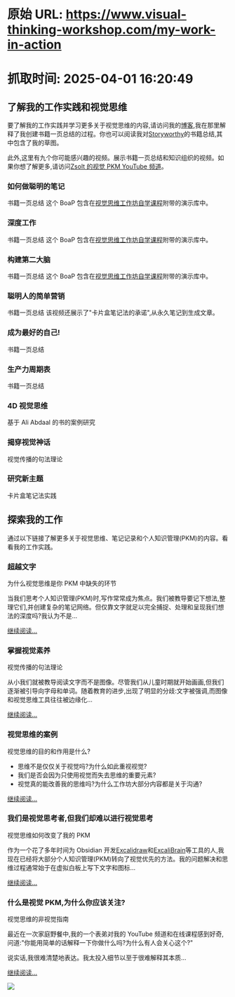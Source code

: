 # 原始 URL: https://www.visual-thinking-workshop.com/my-work-in-action

# 抓取时间: 2025-04-01 16:20:49

## 了解我的工作实践和视觉思维

要了解我的工作实践并学习更多关于视觉思维的内容,请访问我的[博客](https://excalidraw-obsidian.online/blog/archive),我在那里解释了我创建书籍一页总结的过程。你也可以阅读我对[Storyworthy](https://www.zsolt.blog/2021/07/book-summary-storyworthy.html)的书籍总结,其中包含了我的草图。

此外,这里有九个你可能感兴趣的视频。展示书籍一页总结和知识组织的视频。如果你想了解更多,请访问[Zsolt 的视觉 PKM YouTube 频道](https://www.youtube.com/c/VisualPKM)。

### 如何做聪明的笔记

书籍一页总结
这个 BoaP 包含在[视觉思维工作坊自学课程](https://www.visual-thinking-workshop.com/vtw)附带的演示库中。

### 深度工作

书籍一页总结
这个 BoaP 包含在[视觉思维工作坊自学课程](https://www.visual-thinking-workshop.com/vtw)附带的演示库中。

### 构建第二大脑

书籍一页总结
这个 BoaP 包含在[视觉思维工作坊自学课程](https://www.visual-thinking-workshop.com/vtw)附带的演示库中。

### 聪明人的简单营销

书籍一页总结
该视频还展示了"卡片盒笔记法的承诺",从永久笔记到生成文章。

### 成为最好的自己!

书籍一页总结

### 生产力周期表

书籍一页总结

### 4D 视觉思维

基于 Ali Abdaal 的书的案例研究

### 揭穿视觉神话

视觉传播的句法理论

### 研究新主题

卡片盒笔记法实践

## 探索我的工作

通过以下链接了解更多关于视觉思维、笔记记录和个人知识管理(PKM)的内容。看看我的工作实践。

### 超越文字

为什么视觉思维是你 PKM 中缺失的环节

当我们思考个人知识管理(PKM)时,写作常常成为焦点。我们被教导要记下想法,整理它们,并创建复杂的笔记网络。但仅靠文字就足以完全捕捉、处理和呈现我们想法的深度吗?我认为不是...

[继续阅读...](https://www.visual-thinking-workshop.com/beyond-words-why-visual-thinking-is-the-missing-link-in-your-pkm)

### 掌握视觉素养

视觉传播的句法理论

从小我们就被教导阅读文字而不是图像。尽管我们从儿童时期就开始画画,但我们逐渐被引导向字母和单词。随着教育的进步,出现了明显的分歧:文字被强调,而图像和视觉思维工具往往被边缘化...

[继续阅读...](https://www.visual-thinking-workshop.com/mastering-visual-literacy)

### 视觉思维的案例

视觉思维的目的和作用是什么?

- 思维不是仅仅关于视觉吗?为什么如此重视视觉?
- 我们是否会因为只使用视觉而失去思维的重要元素?
- 视觉真的能改善我的思维吗?为什么工作坊大部分内容都是关于沟通?

[继续阅读...](https://www.visual-thinking-workshop.com/the-case-for-visual-thinking)

### 我们是视觉思考者,但我们却难以进行视觉思考

视觉思维如何改变了我的 PKM

作为一个花了多年时间为 Obsidian 开发[Excalidraw](https://github.com/zsviczian/obsidian-excalidraw-plugin)和[ExcaliBrain](https://github.com/zsviczian/excalibrain)等工具的人,我现在已经将大部分个人知识管理(PKM)转向了视觉优先的方法。我的问题解决和思维过程通常始于在虚拟白板上写下文字和图标...

[继续阅读...](https://www.visual-thinking-workshop.com/we-are-visual-thinkers-yet-we-struggle-to-think-visually)

### 什么是视觉 PKM,为什么你应该关注?

视觉思维的非视觉指南

最近在一次家庭野餐中,我的一个表弟对我的 YouTube 频道和在线课程感到好奇,问道:"你能用简单的话解释一下你做什么吗?为什么有人会关心这个?"

说实话,我很难清楚地表达。我太投入细节以至于很难解释其本质...

[继续阅读...](https://www.visual-thinking-workshop.com/what-is-visual-pkm)

![](https://www.visual-thinking-workshop.com/content-assets/public/eyJhbGciOiJIUzI1NiJ9.eyJvYmplY3Rfa2V5IjoieGVzN3VoZnF3N2tucnJlc3c0N2diNm1zMTI1biIsImRvbWFpbiI6Ind3dy52aXN1YWwtdGhpbmtpbmctd29ya3Nob3AuY29tIn0.6GoyZ2L81A2Fu_YSY2OE4cyhmtrvK46m01YwlXBpiVI)
